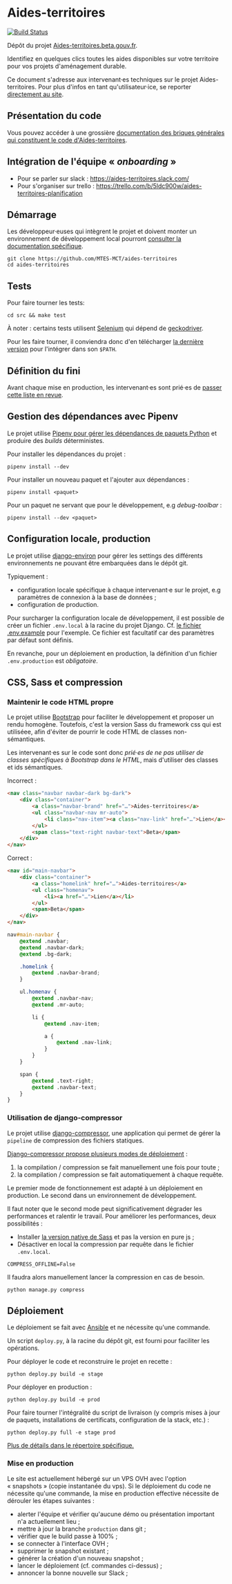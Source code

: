 # Aides-territoires

[![Build Status](https://travis-ci.com/MTES-MCT/aides-territoires.svg?branch=master)](https://travis-ci.com/MTES-MCT/aides-territoires)

Dépôt du projet
[Aides-territoires.beta.gouv.fr](https://aides-territoires.beta.gouv.fr/).

Identifiez en quelques clics toutes les aides disponibles sur votre territoire
pour vos projets d'aménagement durable.

Ce document s'adresse aux intervenant·es techniques sur le projet
Aides-territoires. Pour plus d'infos en tant qu'utilisateur·ice, se reporter
[directement au site](https://aides-territoires.beta.gouv.fr/).

## Présentation du code

Vous pouvez accéder à une grossière [documentation des briques générales qui
constituent le code d'Aides-territoires](LECODE.md).

## Intégration de l'équipe « *onboarding* »

- Pour se parler sur slack : https://aides-territoires.slack.com/
- Pour s'organiser sur trello : https://trello.com/b/5ldc900w/aides-territoires-planification


## Démarrage

Les développeur·euses qui intègrent le projet et doivent
monter un environnement de développement local pourront [consulter la documentation
spécifique](./ONBOARDING.md).

```
git clone https://github.com/MTES-MCT/aides-territoires
cd aides-territoires
```

## Tests

Pour faire tourner les tests:

```
cd src && make test
```

À noter : certains tests utilisent [Selenium](https://selenium-python.readthedocs.io/index.html)
qui dépend de [geckodriver](https://firefox-source-docs.mozilla.org/testing/geckodriver/geckodriver/).

Pour les faire tourner, il conviendra donc d'en télécharger
[la dernière version](https://github.com/mozilla/geckodriver/releases) pour
l'intégrer dans son `$PATH`.


## Définition du fini

Avant chaque mise en production, les intervenant·es sont prié·es de [passer
cette liste en revue](./DOD.md).


## Gestion des dépendances avec Pipenv

Le projet utilise [Pipenv pour gérer les dépendances de paquets
Python](https://pipenv.readthedocs.io/en/latest/) et produire des *builds*
déterministes.

Pour installer les dépendances du projet :

    pipenv install --dev

Pour installer un nouveau paquet et l'ajouter aux dépendances :

    pipenv install <paquet>

Pour un paquet ne servant que pour le développement, e.g *debug-toolbar* :

    pipenv install --dev <paquet>


## Configuration locale, production

Le projet utilise [django-environ](http://django-environ.readthedocs.io/) pour
gérer les settings des différents environnements ne pouvant être embarquées
dans le dépôt git.

Typiquement :

 * configuration locale spécifique à chaque intervenant·e sur le projet, e.g
   paramètres de connexion à la base de données ;
 * configuration de production.

Pour surcharger la configuration locale de développement, il est possible de
créer un fichier `.env.local` à la racine du projet Django. Cf. [le fichier
.env.example](./src/.env.example) pour l'exemple. Ce fichier est facultatif car
des paramètres par défaut sont définis.

En revanche, pour un déploiement en production, la définition d'un fichier
`.env.production` est *obligatoire*.


## CSS, Sass et compression

### Maintenir le code HTML propre

Le projet utilise [Bootstrap](http://getbootstrap.com/) pour faciliter le
développement et proposer un rendu homogène. Toutefois, c'est la version Sass
du framework css qui est utiliséee, afin d'éviter de pourrir le code HTML de
classes non-sémantiques.

Les intervenant·es sur le code sont donc *prié·es de ne pas utiliser de classes
spécifiques à Bootstrap dans le HTML*, mais d'utiliser des classes et ids
sémantiques.

Incorrect : 

```html
<nav class="navbar navbar-dark bg-dark">
    <div class="container">
        <a class="navbar-brand" href="…">Aides-territoires</a>
        <ul class="navbar-nav mr-auto">
            <li class="nav-item"><a class="nav-link" href="…">Lien</a></li>
        </ul>
        <span class="text-right navbar-text">Beta</span>
    </div>
</nav>
```

Correct :

```html
<nav id="main-navbar">
    <div class="container">
        <a class="homelink" href="…">Aides-territoires</a>
        <ul class="homenav">
            <li><a href="…">Lien</a></li>
        </ul>
        <span>Beta</span>
    </div>
</nav>
```

```css
nav#main-navbar {
    @extend .navbar;
    @extend .navbar-dark;
    @extend .bg-dark;

    .homelink {
        @extend .navbar-brand;
    }

    ul.homenav {
        @extend .navbar-nav;
        @extend .mr-auto;

        li {
            @extend .nav-item;

            a {
                @extend .nav-link;
            }
        }
    }

    span {
        @extend .text-right;
        @extend .navbar-text;
    }
}
```

### Utilisation de django-compressor

Le projet utilise
[django-compressor](https://django-compressor.readthedocs.io/), une application
qui permet de gérer la `pipeline` de compression des fichiers statiques.

[Django-compressor propose plusieurs modes de
déploiement](https://django-compressor.readthedocs.io/en/latest/scenarios/) :

 1) la compilation / compression se fait manuellement une fois pour toute ;
 2) la compilation / compression se fait automatiquement à chaque requête.

Le premier mode de fonctionnement est adapté à un déploiement en production. Le
second dans un environnement de développement.

Il faut noter que le second mode peut significativement dégrader les
performances et ralentir le travail. Pour améliorer les performances, deux
possibilités :

 * Installer [la version native de Sass](http://sass-lang.com/install) et pas
   la version en pure js ;
 * Désactiver en local la compression par requête dans le fichier `.env.local`.

```
COMPRESS_OFFLINE=False
```

Il faudra alors manuellement lancer la compression en cas de besoin.

    python manage.py compress


## Déploiement

Le déploiement se fait avec
[Ansible](https://docs.ansible.com/ansible/latest/index.html) et ne nécessite
qu'une commande.

Un script `deploy.py`, à la racine du dépôt git, est fourni pour faciliter les
opérations.

Pour déployer le code et reconstruire le projet en recette :

```
python deploy.py build -e stage
```

Pour déployer en production :

```
python deploy.py build -e prod
```

Pour faire tourner l'intégralité du script de livraison (y compris mises à jour
de paquets, installations de certificats, configuration de la stack, etc.) :

```
python deploy.py full -e stage prod
```

[Plus de détails dans le répertoire
spécifique.](deployment/)

### Mise en production

Le site est actuellement hébergé sur un VPS OVH avec l'option « snapshots »
(copie instantanée du vps).
Si le déploiement du code ne nécessite qu'une commande, la mise en production
effective nécessite de dérouler les étapes suivantes :

 * alerter l'équipe et vérifier qu'aucune démo ou présentation important n'a
   actuellement lieu ;
 * mettre à jour la branche `production` dans git ;
 * vérifier que le build passe à 100% ;
 * se connecter à l'interface OVH ;
 * supprimer le snapshot existant ;
 * générer la création d'un nouveau snapshot ;
 * lancer le déploiement (cf. commandes ci-dessus) ;
 * annoncer la bonne nouvelle sur Slack ;
